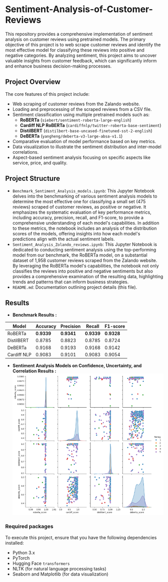 # Sentiment-Analysis-of-Customer-Reviews

This repository provides a comprehensive implementation of sentiment analysis on customer reviews using pretrained models. The primary objective of this project is to web scrape customer reviews and identify the most effective model for classifying these reviews into positive and negative categories. By analyzing sentiment, this project aims to uncover valuable insights from customer feedback, which can significantly inform and enhance business decision-making processes.

## Project Overview

The core features of this project include:
- Web scraping of customer reviews from the Zalando website.
- Loading and preprocessing of the scraped reviews from a CSV file.
- Sentiment classification using multiple pretrained models such as:
  - **RoBERTa** (`siebert/sentiment-roberta-large-english`)
  - **Cardiff NLP RoBERTa** (`cardiffnlp/twitter-roberta-base-sentiment`)
  - **DistilBERT** (`distilbert-base-uncased-finetuned-sst-2-english`)
  - **DeBERTa** (`yangheng/deberta-v3-large-absa-v1.1`)
- Comparative evaluation of model performance based on key metrics.
- Data visualization to illustrate the sentiment distribution and inter-model correlations.
- Aspect-based sentiment analysis focusing on specific aspects like service, price, and quality.

## Project Structure

- `Benchmark_Sentiment_Analysis_models.ipynb`: This Jupyter Notebook delves into the benchmarking of various sentiment analysis models to determine the most effective one for classifying a small set (475 reviews) scraped of customer reviews, as positive or negative. It emphasizes the systematic evaluation of key performance metrics, including accuracy, precision, recall, and F1-score, to provide a comprehensive understanding of each model's capabilities. In addition to these metrics, the notebook includes an analysis of the distribution scores of the models, offering insights into how each model's predictions align with the actual sentiment labels.
- `Sentiment_Analysis_Zolando_reviews.ipynb`: This Jupyter Notebook is dedicated to conducting sentiment analysis using the top-performing model from our benchmark, the RoBERTa model, on a substantial dataset of 1,958 customer reviews scraped from the Zalando website. By leveraging the RoBERTa model's capabilities, the notebook not only classifies the reviews into positive and negative sentiments but also provides a comprehensive examination of the resulting data, highlighting trends and patterns that can inform business strategies.
- `README.md`: Documentation outlining project details (this file).

## Results
- **Benchmark Results :**

| Model       | Accuracy | Precision | Recall  | F1-score |
|-------------|----------|-----------|---------|----------|
| RoBERTa     | **0.9339**   | **0.9341**    | **0.9339**  | **0.9328**   |
| DistilBERT  | 0.8785   | 0.8823    | 0.8785  | 0.8724   |
| DeBERTa     | 0.9168   | 0.9193    | 0.9168  | 0.9142   |
| Cardiff NLP | 0.9083   | 0.9101    | 0.9083  | 0.9054   |

- **Sentiment Analysis Models on Confidence, Uncertainty, and Correlation Results :**
  ![confidence plot comparison](Confidence_plot_comparison.PNG)


  

### Required packages

To execute this project, ensure that you have the following dependencies installed:

- Python 3.x
- PyTorch
- Hugging Face `transformers`
- NLTK (for natural language processing tasks)
- Seaborn and Matplotlib (for data visualization)

